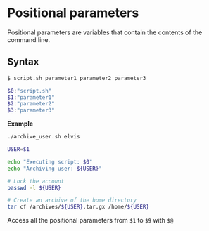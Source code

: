 # Positional parameters

Positional parameters are variables that contain the contents of the command line.

## Syntax

```sh
$ script.sh parameter1 parameter2 parameter3

$0:"script.sh"
$1:"parameter1"
$2:"parameter2"
$3:"parameter3"
```

**Example**

```sh
./archive_user.sh elvis

USER=$1

echo "Executing script: $0"
echo "Archiving user: ${USER}"

# Lock the account
passwd -l ${USER}

# Create an archive of the home directory
tar cf /archives/${USER}.tar.gx /home/${USER}
```

Access all the positional parameters from `$1` to `$9` with `$@`